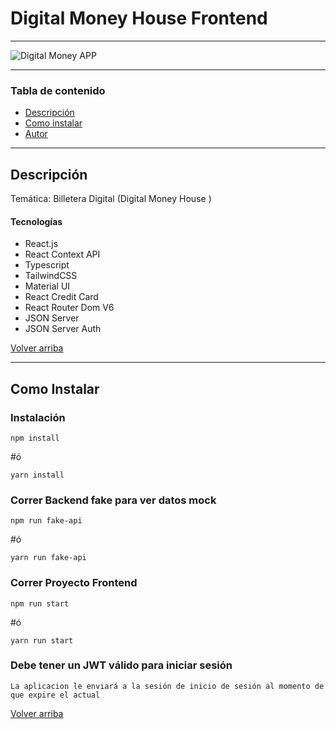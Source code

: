 # Digital Money House Frontend
---

![Digital Money APP](./src/assets/img/dashboard.png)

---
### Tabla de contenido

- [Descripción](#descripción)
- [Como instalar](#como-instalar)
- [Autor](#autor)

---

## Descripción

Temática: Billetera Digital (Digital Money House  )

#### Tecnologías

- React.js
- React Context API
- Typescript
- TailwindCSS
- Material UI
- React Credit Card 
- React Router Dom V6
- JSON Server
- JSON Server Auth

[Volver arriba](#digital-money-house-frontend)

---

## Como Instalar

### Instalación

`npm install`  

#ó  

`yarn install`

### Correr Backend fake para ver datos mock
`npm run fake-api` 

#ó

`yarn run fake-api`

### Correr Proyecto Frontend

`npm run start` 

#ó  

`yarn run start`

### Debe tener un JWT válido para iniciar sesión

`La aplicacion le enviará a la sesión de inicio de sesión al momento de que expire el actual`

[Volver arriba](#digital-money-house-frontend)
